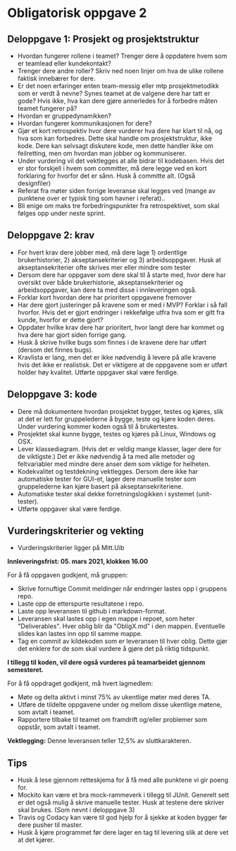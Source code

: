 # Obligatorisk oppgave 2

## Deloppgave 1: Prosjekt og prosjektstruktur

* Hvordan fungerer rollene i teamet? Trenger dere å oppdatere hvem som er teamlead eller kundekontakt?
* Trenger dere andre roller? Skriv ned noen linjer om hva de ulike rollene faktisk innebærer for dere.
* Er det noen erfaringer enten team-messig eller mtp prosjektmetodikk som er verdt å nevne? Synes teamet
at de valgene dere har tatt er gode? Hvis ikke, hva kan dere gjøre annerledes for å forbedre måten teamet
fungerer på?
* Hvordan er gruppedynamikken?
* Hvordan fungerer kommunikasjonen for dere?
* Gjør et kort retrospektiv hvor dere vurderer hva dere har klart til nå, og hva som kan forbedres. Dette skal
handle om prosjektstruktur, ikke kode. Dere kan selvsagt diskutere kode, men dette handler ikke om
feilretting, men om hvordan man jobber og kommuniserer.
* Under vurdering vil det vektlegges at alle bidrar til kodebasen. Hvis det er stor forskjell i hvem som
committer, må dere legge ved en kort forklaring for hvorfor det er sånn. Husk å committe alt. (Også
designfiler)
* Referat fra møter siden forrige leveranse skal legges ved (mange av punktene over er typisk ting som havner i referat)..
* Bli enige om maks tre forbedringspunkter fra retrospektivet, som skal følges opp under neste sprint.


## Deloppgave 2: krav

* For hvert krav dere jobber med, må dere lage 1) ordentlige brukerhistorier, 2) akseptansekriterier og 3) arbeidsoppgaver. Husk at akseptansekriterier ofte skrives mer eller mindre som tester
* Dersom dere har oppgaver som dere skal til å starte med, hvor dere har oversikt over både brukerhistorie, akseptansekriterier og arbeidsoppgaver, kan dere ta med disse i innleveringen også.
* Forklar kort hvordan dere har prioritert oppgavene fremover
* Har dere gjort justeringer på kravene som er med i MVP? Forklar i så fall hvorfor. Hvis det er gjort endringer i rekkefølge utfra hva som er gitt fra kunde, hvorfor er dette gjort?
* Oppdater hvilke krav dere har prioritert, hvor langt dere har kommet og hva dere har gjort siden forrige
gang. 
* Husk å skrive hvilke bugs som finnes i de kravene dere har utført (dersom det finnes bugs). 
* Kravlista er lang, men det er ikke nødvendig å levere på alle kravene hvis det ikke er realistisk. Det er
viktigere at de oppgavene som er utført holder høy kvalitet. Utførte oppgaver skal være ferdige.


## Deloppgave 3: kode

* Dere må dokumentere hvordan prosjektet bygger, testes og kjøres, slik at det er lett for gruppelederne å bygge, teste og kjøre koden deres. Under vurdering kommer koden også til å brukertestes.
* Prosjektet skal kunne bygge, testes og kjøres på Linux, Windows og OSX.
* Lever klassediagram. (Hvis det er veldig mange klasser, lager dere for de viktigste.) Det er ikke nødvendig å ta med alle metoder og feltvariabler med mindre dere anser dem som viktige for helheten. 
* Kodekvalitet og testdekning vektlegges. Dersom dere ikke har automatiske tester for GUI-et, lager dere manuelle tester som gruppelederne kan kjøre basert på akseptansekriteriene. 
* Automatiske tester skal dekke forretningslogikken i systemet (unit-tester). 
* Utførte oppgaver skal være ferdige.


## Vurderingskriterier og vekting

* Vurderingskriterier ligger på Mitt.Uib

**Innleveringsfrist: 05. mars 2021, klokken 16.00**

For å få oppgaven godkjent, må gruppen:
* Skrive fornuftige Commit meldinger når endringer lastes opp i gruppens repo.
* Laste opp de etterspurte resultatene i repo.
* Laste opp leveransen til github i markdown-format.
* Leveransen skal lastes opp i egen mappe i repoet, som heter "Deliverables". Hver oblig blir da "ObligX.md"
i den mappen. Eventuelle slides kan lastes inn opp til samme mappe.
* Tag en commit av kildekoden som er leveransen til hver oblig. Dette gjør det enklere for de som skal vurdere å gjøre det på riktig tidspunkt.

**I tillegg til koden, vil dere også vurderes på teamarbeidet gjennom semesteret.**

For å få oppdraget godkjent, må hvert lagmedlem:
* Møte og delta aktivt i minst 75% av ukentlige møter med deres TA.
* Utføre de tildelte oppgavene under og mellom disse ukentlige møtene, som avtalt i teamet.
* Rapportere tilbake til teamet om framdrift og/eller problemer som oppstår, som avtalt i teamet.

**Vektlegging:** Denne leveransen teller 12,5% av sluttkarakteren.

## Tips
* Husk å lese gjennom retteskjema for å få med alle punktene vi gir poeng for. 
* Mockito kan være et bra mock-rammeverk i tillegg til JUnit. Generelt sett er det også mulig å skrive manuelle
tester. Husk at testene dere skriver skal brukes. (Som nevnt i deloppgave 3)
* Travis og Codacy kan være til god hjelp for å sjekke at koden bygger før dere pusher til master.
* Husk å kjøre programmet før dere lager en tag til levering slik at dere vet at det kjører. 
